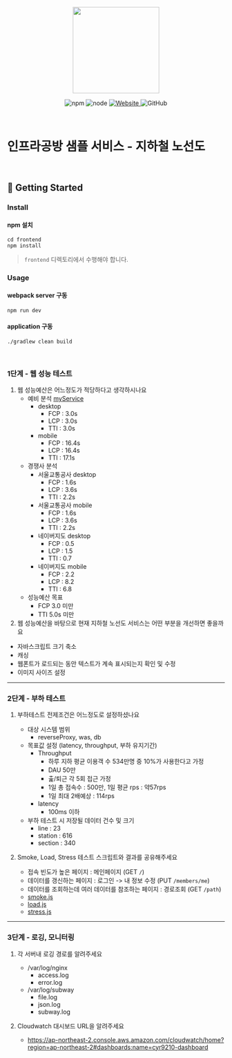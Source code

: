 <p align="center">
    <img width="200px;" src="https://raw.githubusercontent.com/woowacourse/atdd-subway-admin-frontend/master/images/main_logo.png"/>
</p>
<p align="center">
  <img alt="npm" src="https://img.shields.io/badge/npm-%3E%3D%205.5.0-blue">
  <img alt="node" src="https://img.shields.io/badge/node-%3E%3D%209.3.0-blue">
  <a href="https://edu.nextstep.camp/c/R89PYi5H" alt="nextstep atdd">
    <img alt="Website" src="https://img.shields.io/website?url=https%3A%2F%2Fedu.nextstep.camp%2Fc%2FR89PYi5H">
  </a>
  <img alt="GitHub" src="https://img.shields.io/github/license/next-step/atdd-subway-service">
</p>

<br>

# 인프라공방 샘플 서비스 - 지하철 노선도

<br>

## 🚀 Getting Started

### Install
#### npm 설치
```
cd frontend
npm install
```
> `frontend` 디렉토리에서 수행해야 합니다.

### Usage
#### webpack server 구동
```
npm run dev
```
#### application 구동
```
./gradlew clean build
```
<br>


### 1단계 - 웹 성능 테스트
1. 웹 성능예산은 어느정도가 적당하다고 생각하시나요
   - 예비 분석 [myService](https://nextsteptest.p-e.kr/path)
     - desktop
       - FCP : 3.0s
       - LCP : 3.0s
       - TTI : 3.0s
     - mobile
        - FCP : 16.4s
        - LCP : 16.4s
        - TTI : 17.1s
   - 경쟁사 분석
     - 서울교통공사 desktop 
       - FCP : 1.6s
       - LCP : 3.6s
       - TTI : 2.2s
     - 서울교통공사 mobile
        - FCP : 1.6s
        - LCP : 3.6s
        - TTI : 2.2s
     - 네이버지도 desktop
        - FCP : 0.5
        - LCP : 1.5
        - TTI : 0.7
     - 네이버지도 mobile
        - FCP : 2.2
        - LCP : 8.2
        - TTI : 6.8
   - 성능예산 목표
     - FCP 3.0 미만
     - TTI 5.0s 미만
2. 웹 성능예산을 바탕으로 현재 지하철 노선도 서비스는 어떤 부분을 개선하면 좋을까요
- 자바스크립트 크기 축소
- 캐싱
- 웹폰트가 로드되는 동안 텍스트가 계속 표시되는지 확인 및 수정
- 이미지 사이즈 설정


---

### 2단계 - 부하 테스트 
1. 부하테스트 전제조건은 어느정도로 설정하셨나요
   - 대상 시스템 범위
     - reverseProxy, was, db
   - 목표값 설정 (latency, throughput, 부하 유지기간)
     - Throughput
       - 하루 지하 평균 이용객 수 534만명 중 10%가 사용한다고 가정
       - DAU 50만
       - 춡/퇴근 각 5회 접근 가정
       - 1일 총 접속수 : 500만, 1일 평균 rps : 약57rps
       - 1일 최대 2배예상 : 114rps
     - latency
       - 100ms 이하
   - 부하 테스트 시 저장될 데이터 건수 및 크기
     - line : 23
     - station : 616
     - section : 340

2. Smoke, Load, Stress 테스트 스크립트와 결과를 공유해주세요
    - 접속 빈도가 높은 페이지 : 메인페이지 (GET `/`)
    - 데이터를 갱신하는 페이지 : 로그인 -> 내 정보 수정 (PUT `/members/me`)
    - 데이터를 조회하는데 여러 데이터를 참조하는 페이지 : 경로조회 (GET `/path`)
    - [smoke.js](./docs/smoke/smoke.js)
    - [load.js](./docs/load/load.js)
    - [stress.js](./docs/stress/stress.js)
---

### 3단계 - 로깅, 모니터링
1. 각 서버내 로깅 경로를 알려주세요
   - /var/log/nginx
     - access.log
     - error.log
   - /var/log/subway
     - file.log
     - json.log
     - subway.log

2. Cloudwatch 대시보드 URL을 알려주세요
   - https://ap-northeast-2.console.aws.amazon.com/cloudwatch/home?region=ap-northeast-2#dashboards:name=cyr9210-dashboard

